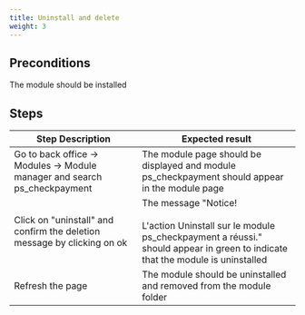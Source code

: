 ```yaml
---
title: Uninstall and delete
weight: 3
---
```


## Preconditions

The module should be installed
## Steps
| Step Description | Expected result |
| ----- | ----- |
| Go to back office -> Modules -> Module manager and search ps_checkpayment | The module page should be displayed and module ps_checkpayment should appear in the module page |
| Click on "uninstall" and confirm the deletion message by clicking on ok | The message "Notice!<br /><br>L'action Uninstall sur le module ps_checkpayment a réussi." should appear in green to indicate that the module is uninstalled |
| Refresh the page | The module should be uninstalled and removed from the module folder |
